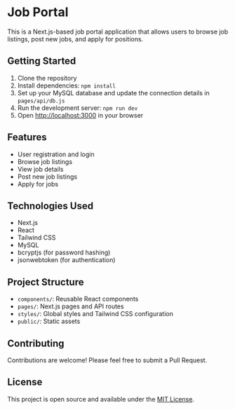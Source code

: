 # Job Portal

This is a Next.js-based job portal application that allows users to browse job listings, post new jobs, and apply for positions.

## Getting Started

1. Clone the repository
2. Install dependencies: `npm install`
3. Set up your MySQL database and update the connection details in `pages/api/db.js`
4. Run the development server: `npm run dev`
5. Open [http://localhost:3000](http://localhost:3000) in your browser

## Features

- User registration and login
- Browse job listings
- View job details
- Post new job listings
- Apply for jobs

## Technologies Used

- Next.js
- React
- Tailwind CSS
- MySQL
- bcryptjs (for password hashing)
- jsonwebtoken (for authentication)

## Project Structure

- `components/`: Reusable React components
- `pages/`: Next.js pages and API routes
- `styles/`: Global styles and Tailwind CSS configuration
- `public/`: Static assets

## Contributing

Contributions are welcome! Please feel free to submit a Pull Request.

## License

This project is open source and available under the [MIT License](LICENSE).
